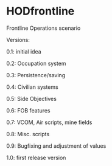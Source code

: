 # HODfrontline
Frontline Operations scenario

Versions:

0.1: initial idea

0.2: Occupation system

0.3: Persistence/saving

0.4: Civilian systems

0.5: Side Objectives

0.6: FOB features

0.7: VCOM, Air scripts, mine fields

0.8: Misc. scripts

0.9: Bugfixing and adjustment of values

1.0: first release version
